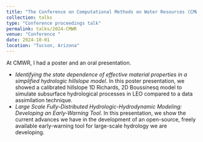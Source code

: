 ```yaml
---
title: "The Conference on Computational Methods on Water Resources (CMWR)"
collection: talks
type: "Conference proceedings talk"
permalink: talks/2024-CMWR
venue: "Conference "
date: 2024-10-01
location: "Tucson, Arizona"
---
```

At CMWR, I had a poster and an oral presentation.
- <i>Identifying the state dependence of effective material properties in a simplified hydrologic hillslope model</i>. In this poster presentation, we showed a calibrated hillslope 1D Richards, 2D Boussinesq model to simulate subsurface hydrological processes in LEO compared to a data assimilation technique.
- <i>Large Scale Fully-Distributed Hydrologic-Hydrodynamic Modeling: Developing an Early-Warning Tool</i>. In this presentation, we show the current advances we have in the development of an open-source, freely available early-warning tool for large-scale hydrology we are developing.



